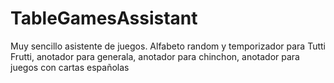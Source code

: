 # TableGamesAssistant
Muy sencillo asistente de juegos. Alfabeto random y temporizador para Tutti Frutti, anotador para generala, anotador para chinchon, anotador para juegos con cartas españolas
